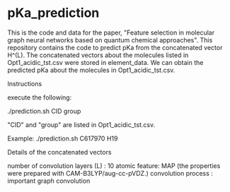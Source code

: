 # pKa_prediction
This is the code and data for the paper, "Feature selection in molecular graph neural networks based on quantum chemical approaches". This repository contains the code to predict pKa from the concatenated vector H^(L).
The concatenated vectors about the molecules listed in Opt1_acidic_tst.csv were stored in element_data.
We can obtain the predicted pKa about the molecules in Opt1_acidic_tst.csv.

Instructions

execute the following:

   ./prediction.sh CID group

"CID" and "group" are listed in Opt1_acidic_tst.csv.

Example:
   ./prediction.sh C617970 H19


Details of the concatenated vectors

   number of convolution layers (L) : 10
   atomic feature: MAP (the properties were prepared with CAM-B3LYP/aug-cc-pVDZ.)
   convolution process : important graph convolution
